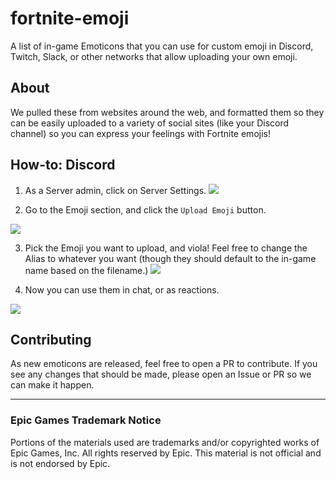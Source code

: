 # fortnite-emoji
A list of in-game Emoticons that you can use for custom emoji in Discord, Twitch, Slack, 
or other networks that allow uploading your own emoji.


## About

We pulled these from websites around the web, and formatted them so they can be easily 
uploaded to a variety of social sites (like your Discord channel) so you can express
your feelings with Fortnite emojis!

## How-to: Discord
1. As a Server admin, click on Server Settings. 
![](https://cl.ly/1ea3ec98f368/%255B15f1a2f7b5e67b3b79a50c07205917c1%255D_Screen%252520Shot%2525202018-09-09%252520at%25252012.07.33%252520PM.png)

2. Go to the Emoji section, and click the `Upload Emoji` button.

![](https://cl.ly/1eac120663c5/%255B8eb58726b116e7c560fd4d9b95d8ff11%255D_Screen%252520Shot%2525202018-09-09%252520at%25252012.07.50%252520PM.png)

3. Pick the Emoji you want to upload, and viola! Feel free to change the Alias to whatever you want (though they should default to the in-game name based on the filename.)
![](https://cl.ly/107a5b74fdf8/Screen%252520Shot%2525202018-09-09%252520at%25252012.08.19%252520PM.png)

4. Now you can use them in chat, or as reactions.

![](https://cl.ly/9cca14f8dcfb/%255B519a5a2f4fdcbad922dbd0e6ef9f8ade%255D_Screen%252520Shot%2525202018-09-09%252520at%25252012.12.18%252520PM.png)


## Contributing
As new emoticons are released, feel free to open a PR to contribute. If you see any changes 
that should be made, please open an Issue or PR so we can make it happen.

---

### Epic Games Trademark Notice
Portions of the materials used are trademarks and/or copyrighted works of Epic Games, Inc. All rights reserved by Epic. This material is not official and is not endorsed by Epic.
